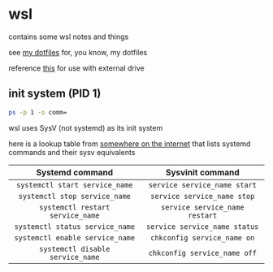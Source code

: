 # wsl

contains some wsl notes and things

see [my dotfiles](https://github.com/edurso/dotfiles) for, you know, my dotfiles

reference [this](https://stackoverflow.com/questions/64137459/how-can-i-install-wsl2-on-an-external-ssd) for use with external drive

## init system (PID 1)

```bash
ps -p 1 -o comm=
```

wsl uses SysV (not systemd) as its init system

here is a lookup table from
[somewhere on the internet](https://linuxhandbook.com/system-has-not-been-booted-with-systemd/)
that lists systemd commands and their sysv equivalents

| Systemd command | Sysvinit command |
|:---:|:---:|
| `systemctl start service_name` | `service service_name start` |
| `systemctl stop service_name` | `service service_name stop` |
| `systemctl restart service_name` | `service service_name restart` |
| `systemctl status service_name` | `service service_name status` |
| `systemctl enable service_name` | `chkconfig service_name on` |
| `systemctl disable service_name` | `chkconfig service_name off` |
